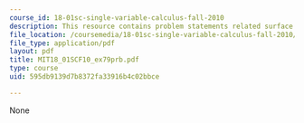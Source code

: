 ```yaml
---
course_id: 18-01sc-single-variable-calculus-fall-2010
description: This resource contains problem statements related surface area.
file_location: /coursemedia/18-01sc-single-variable-calculus-fall-2010/595db9139d7b8372fa33916b4c02bbce_MIT18_01SCF10_ex79prb.pdf
file_type: application/pdf
layout: pdf
title: MIT18_01SCF10_ex79prb.pdf
type: course
uid: 595db9139d7b8372fa33916b4c02bbce

---
```

None